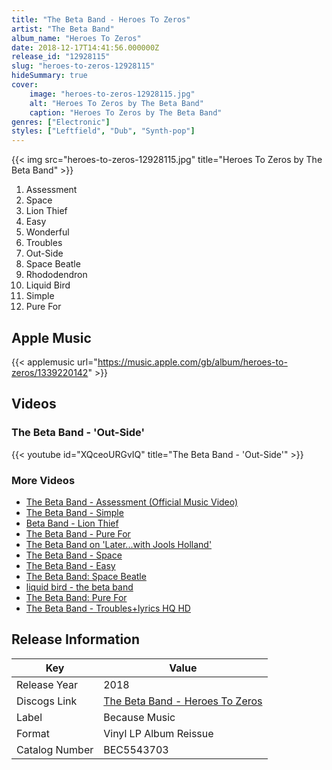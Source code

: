 ```yaml
---
title: "The Beta Band - Heroes To Zeros"
artist: "The Beta Band"
album_name: "Heroes To Zeros"
date: 2018-12-17T14:41:56.000000Z
release_id: "12928115"
slug: "heroes-to-zeros-12928115"
hideSummary: true
cover:
    image: "heroes-to-zeros-12928115.jpg"
    alt: "Heroes To Zeros by The Beta Band"
    caption: "Heroes To Zeros by The Beta Band"
genres: ["Electronic"]
styles: ["Leftfield", "Dub", "Synth-pop"]
---
```


{{< img src="heroes-to-zeros-12928115.jpg" title="Heroes To Zeros by The Beta Band" >}}

<!-- section break -->

1. Assessment
2. Space
3. Lion Thief
4. Easy
5. Wonderful
6. Troubles
7. Out-Side
8. Space Beatle
9. Rhododendron
10. Liquid Bird
11. Simple
12. Pure For

<!-- section break -->




## Apple Music
{{< applemusic url="https://music.apple.com/gb/album/heroes-to-zeros/1339220142" >}}





## Videos
### The Beta Band - 'Out-Side'
{{< youtube id="XQceoURGvIQ" title="The Beta Band - 'Out-Side'" >}}<br>

### More Videos

- [The Beta Band - Assessment (Official Music Video)](https://www.youtube.com/watch?v=5XdUt3iIkZ4)
- [The Beta Band - Simple](https://www.youtube.com/watch?v=Gz3kBDOL5Po)
- [Beta Band - Lion Thief](https://www.youtube.com/watch?v=2iwRrUhBzVM)
- [The Beta Band - Pure For](https://www.youtube.com/watch?v=qUugsICNqSQ)
- [The Beta Band on 'Later...with Jools Holland'](https://www.youtube.com/watch?v=eRr4eVoRi3U)
- [The Beta Band - Space](https://www.youtube.com/watch?v=alzwfb1C_8k)
- [The Beta Band - Easy](https://www.youtube.com/watch?v=-ySuIK7wQzE)
- [The Beta Band: Space Beatle](https://www.youtube.com/watch?v=mA4_NucHWc4)
- [liquid bird - the beta band](https://www.youtube.com/watch?v=T58NXjt1tiE)
- [The Beta Band: Pure For](https://www.youtube.com/watch?v=jSrAGwejnb0)
- [The Beta Band - Troubles+lyrics HQ HD](https://www.youtube.com/watch?v=cSlCEhbbaes)


## Release Information
|  Key           | Value                                                |
| ---------------| ---------------------------------------------------- |
| Release Year   | 2018                                   |
| Discogs Link   | [The Beta Band - Heroes To Zeros](https://www.discogs.com/release/12928115-The-Beta-Band-Heroes-To-Zeros) |
| Label          | Because Music |
| Format         | Vinyl LP Album Reissue |
| Catalog Number | BEC5543703 |
